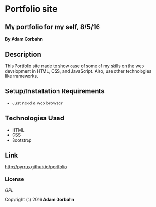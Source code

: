 # Portfolio site

## My portfolio for my self, 8/5/16

#### By **Adam Gorbahn**

## Description

This Portfolio site made to show case of some of my skills on the web development in HTML, CSS, and JavaScript. Also, use other technologies like frameworks. 

## Setup/Installation Requirements

* Just need a web browser

## Technologies Used

* HTML
* CSS
* Bootstrap

## Link

http://pyrrus.github.io/portfolio

### License

*GPL*

Copyright (c) 2016 **Adam Gorbahn**